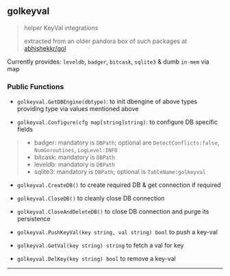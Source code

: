 
## golkeyval

> helper KeyVal integrations
>
> extracted from an older pandora box of such packages at [abhishekkr/gol](https://github.com/abhishekkr/gol)

Currently provides: `leveldb`, `badger`, `bitcask`, `sqlite3` & dumb `in-mem` via map

### Public Functions

* `golkeyval.GetDBEngine(dbtype)`: to init dbengine of above types providing type via values mentioned above

* `golkeyval.Configure(cfg map[string]string)`: to configure DB specific fields
> * badger: mandatory is `DBPath`; optional are `DetectConflicts:false`, `NumGoroutines`, `LogLevel:INFO`
> * bitcask: mandatory is `DBPath`
> * leveldb: mandatory is `DBPath`
> * sqlite3: mandatory is `DBPath`; optional is `TableName:golkeyval`

* `golkeyval.CreateDB()` to create required DB & get connection if required

* `golkeyval.CloseDB()` to cleanly close DB connection

* `golkeyval.CloseAndDeleteDB()` to close DB connection and purge its persistence

* `golkeyval.PushKeyVal(key string, val string) bool` to push a key-val

* `golkeyval.GetVal(key string) string` to fetch a val for key

* `golkeyval.DelKey(key string) bool` to remove a key-val

---
